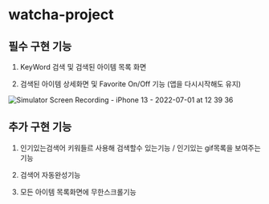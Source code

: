 # watcha-project

## 필수 구현 기능

1. KeyWord 검색 및 검색된 아이템 목록 화면


2. 검색된 아이템 상세화면 및 Favorite On/Off 기능 (앱을 다시시작해도 유지)

![Simulator Screen Recording - iPhone 13 - 2022-07-01 at 12 39 36](https://user-images.githubusercontent.com/93653997/176818873-698e14f7-f4b9-4652-8c70-5dbd73ad927f.gif)


## 추가 구현 기능

1. 인기있는검색어 키워들르 사용해 검색할수 있는기능 / 인기있는 gif목록을 보여주는 기능

2. 검색어 자동완성기능

3. 모든 아이템 목록화면에 무한스크롤기능
